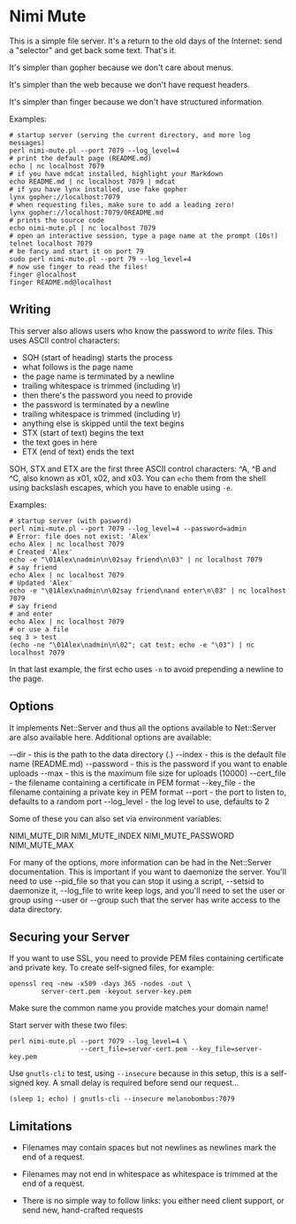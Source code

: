 Nimi Mute
=========

This is a simple file server. It's a return to the old days of the
Internet: send a "selector" and get back some text. That's it.

It's simpler than gopher because we don't care about menus.

It's simpler than the web because we don't have request headers.

It's simpler than finger because we don't have structured information.

Examples:

```
# startup server (serving the current directory, and more log messages)
perl nimi-mute.pl --port 7079 --log_level=4
# print the default page (README.md)
echo | nc localhost 7079
# if you have mdcat installed, highlight your Markdown
echo README.md | nc localhost 7079 | mdcat
# if you have lynx installed, use fake gopher
lynx gopher://localhost:7079
# when requesting files, make sure to add a leading zero!
lynx gopher://localhost:7079/0README.md
# prints the source code
echo nimi-mute.pl | nc localhost 7079
# open an interactive session, type a page name at the prompt (10s!)
telnet localhost 7079
# be fancy and start it on port 79
sudo perl nimi-mute.pl --port 79 --log_level=4
# now use finger to read the files!
finger @localhost
finger README.md@localhost
```

Writing
-------

This server also allows users who know the password to *write* files.
This uses ASCII control characters:

- SOH (start of heading) starts the process
- what follows is the page name
- the page name is terminated by a newline
- trailing whitespace is trimmed (including \r)
- then there's the password you need to provide
- the password is terminated by a newline
- trailing whitespace is trimmed (including \r)
- anything else is skipped until the text begins
- STX (start of text) begins the text
- the text goes in here
- ETX (end of text) ends the text

SOH, STX and ETX are the first three ASCII control characters: ^A, ^B
and ^C, also known as x01, x02, and x03. You can `echo` them from the
shell using backslash escapes, which you have to enable using `-e`.

Examples:

```
# startup server (with pasword)
perl nimi-mute.pl --port 7079 --log_level=4 --password=admin
# Error: file does not exist: 'Alex'
echo Alex | nc localhost 7079
# Created 'Alex'
echo -e "\01Alex\nadmin\n\02say friend\n\03" | nc localhost 7079
# say friend
echo Alex | nc localhost 7079
# Updated 'Alex'
echo -e "\01Alex\nadmin\n\02say friend\nand enter\n\03" | nc localhost 7079
# say friend
# and enter
echo Alex | nc localhost 7079
# or use a file
seq 3 > test
(echo -ne "\01Alex\nadmin\n\02"; cat test; echo -e "\03") | nc localhost 7079
```

In that last example, the first echo uses `-n` to avoid prepending a
newline to the page.

Options
-------

It implements Net::Server and thus all the options available to
Net::Server are also available here. Additional options are available:

--dir       - this is the path to the data directory (.)
--index     - this is the default file name (README.md)
--password  - this is the password if you want to enable uploads
--max       - this is the maximum file size for uploads (10000)
--cert_file - the filename containing a certificate in PEM format
--key_file  - the filename containing a private key in PEM format
--port      - the port to listen to, defaults to a random port
--log_level - the log level to use, defaults to 2

Some of these you can also set via environment variables:

NIMI_MUTE_DIR
NIMI_MUTE_INDEX
NIMI_MUTE_PASSWORD
NIMI_MUTE_MAX

For many of the options, more information can be had in the
Net::Server documentation. This is important if you want to daemonize
the server. You'll need to use --pid_file so that you can stop it
using a script, --setsid to daemonize it, --log_file to write keep
logs, and you'll need to set the user or group using --user or --group
such that the server has write access to the data directory.

Securing your Server
--------------------

If you want to use SSL, you need to provide PEM files containing
certificate and private key. To create self-signed files, for example:

```
openssl req -new -x509 -days 365 -nodes -out \
        server-cert.pem -keyout server-key.pem
```

Make sure the common name you provide matches your domain name!

Start server with these two files:

```
perl nimi-mute.pl --port 7079 --log_level=4 \
                  --cert_file=server-cert.pem --key_file=server-key.pem
```

Use `gnutls-cli` to test, using `--insecure` because in this setup,
this is a self-signed key. A small delay is required before send our
request...

```
(sleep 1; echo) | gnutls-cli --insecure melanobombus:7079
```

Limitations
-----------

- Filenames may contain spaces but not newlines as newlines mark the
  end of a request.

- Filenames may not end in whitespace as whitespace is trimmed at the
  end of a request.

- There is no simple way to follow links: you either need client
  support, or send new, hand-crafted requests
